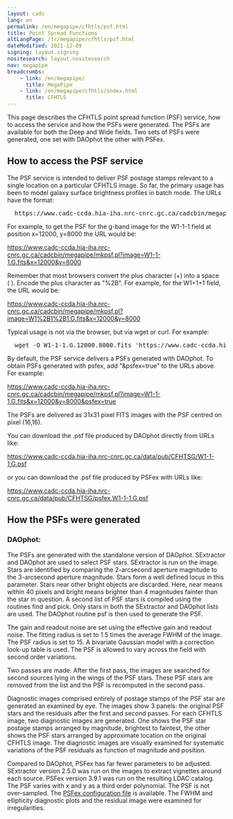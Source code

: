 ```yaml
---
layout: cadc
lang: en
permalink: /en/megapipe/cfhtls/psf.html
title: Point Spread Functions
altLangPage: /fr/megapipe/cfhtls/psf.html
dateModified: 2021-12-09
signing: layout.signing
nositesearch: layout.nositesearch
nav: megapipe
breadcrumbs:
    - link: /en/megapipe/
      title: MegaPipe
    - link: /en/megapipe/cfhtls/index.html
      title: CFHTLS
---
```

<p>
    This page describes the CFHTLS point spread function (PSF)
    service, how to access the service and how the PSFs were
    generated. The PSFs are available for both the Deep and Wide
    fields. Two sets of PSFs were generated, one set with DAOphot the
    other with PSFex.
</p>
<h2>How to access the PSF service</h2>
<p>
    The PSF service is intended to deliver PSF postage stamps relevant to
    a single location on a particular CFHTLS image. So far, the primary usage
    has been to model galaxy surface brightness profiles in batch
    mode. The URLs have the format:
</p>
<pre>
  https://www.cadc-ccda.hia-iha.nrc-cnrc.gc.ca/cadcbin/megapipe/mkpsf.pl?image=[image.fits]&amp;x=[x-pixel]&amp;y=[y-pixel]
</pre>
<p>
    For example, to get the PSF for the g-band image for the W1-1-1
    field at position x=12000, y=8000 the URL would be:
</p>
<p>
  <a href="https://www.cadc-ccda.hia-iha.nrc-cnrc.gc.ca/cadcbin/megapipe/mkpsf.pl?image=W1-1-1.G.fits&amp;x=12000&amp;y=8000">https://www.cadc-ccda.hia-iha.nrc-cnrc.gc.ca/cadcbin/megapipe/mkpsf.pl?image=W1-1-1.G.fits&amp;x=12000&amp;y=8000</a>
</p>
<p>
    Remember that most browsers convert the plus character (+) into a
    space (&nbsp;).  Encode the plus character as "%2B". For example,
    for the W1+1+1 field, the URL would be:
</p>
<p>
  <a href="https://www.cadc-ccda.hia-iha.nrc-cnrc.gc.ca/cadcbin/megapipe/mkpsf.pl?image=W1%2B1%2B1.G.fits&amp;x=12000&amp;y=8000">https://www.cadc-ccda.hia-iha.nrc-cnrc.gc.ca/cadcbin/megapipe/mkpsf.pl?image=W1%2B1%2B1.G.fits&amp;x=12000&amp;y=8000</a>
</p>
<p>
    Typical usage is not via the browser, but via wget or curl. For example:
</p>
<pre>
  wget -O W1-1-1.G.12000.8000.fits 'https://www.cadc-ccda.hia-iha.nrc-cnrc.gc.ca/cadcbin/megapipe/mkpsf.pl?image=W1-1-1.G.fitss&amp;x=12000&amp;y=8000'
</pre>
<p>
    By default, the PSF service delivers a PSFs generated with
    DAOphot. To obtain PSFs generated with psfex, add "&amp;psfex=true" to
    the URLs above. For example:
</p>
<p>
  <a href="https://www.cadc-ccda.hia-iha.nrc-cnrc.gc.ca/cadcbin/megapipe/mkpsf.pl?image=W1-1-1.G.fits&amp;x=12000&amp;y=8000&amp;psfex=true">https://www.cadc-ccda.hia-iha.nrc-cnrc.gc.ca/cadcbin/megapipe/mkpsf.pl?image=W1-1-1.G.fits&amp;x=12000&amp;y=8000&amp;psfex=true</a>
</p>
<p>
    The PSFs are delivered as 31x31 pixel FITS images with the PSF
    centred on pixel (16,16).
</p>
<p>
    You can download the .psf file produced by DAOphot directly from URLs like:
</p>
<p>
  <a href="https://www.cadc-ccda.hia-iha.nrc-cnrc.gc.ca/data/pub/CFHTSG/W1-1-1.G.psf">https://www.cadc-ccda.hia-iha.nrc-cnrc.gc.ca/data/pub/CFHTSG/W1-1-1.G.psf</a>
</p>
<p>
    or you can download the .psf file produced by PSFex with URLs like:
</p>
<p>
  <a href="https://www.cadc-ccda.hia-iha.nrc-cnrc.gc.ca/data/pub/CFHTSG/psfex.W1-1-1.G.psf">https://www.cadc-ccda.hia-iha.nrc-cnrc.gc.ca/data/pub/CFHTSG/psfex.W1-1-1.G.psf</a>
</p>
<h2>How the PSFs were generated</h2>
<h3>DAOphot:</h3>
<p>
    The PSFs are generated with the standalone version of
    DAOphot. SExtractor and DAOphot are used to select PSF
    stars. SExtractor is run on the image. Stars are identified by
    comparing the 2-arcsecond aperture magnitude to the 3-arcsecond
    aperture magnitude.  Stars form a well defined locus in this
    parameter. Stars near other bright objects are discarded. Here, near
    means within 40 pixels and bright means brighter than 4 magnitudes
    fainter than the star in question. A second list of PSF stars is
    compiled using the routines find and pick. Only stars in both the
    SExtractor and DAOphot lists are used.  The DAOphot routine psf is
    then used to generate the PSF.
</p>
<p>
    The gain and readout noise are set using the effective gain and
    readout noise. The fitting radius is set to 1.5 times the average
    FWHM of the image.  The PSF radius is set to 15. A bivariate
    Gaussian model with a correction look-up table is used. The PSF is
    allowed to vary across the field with second order variations.
</p>
<p>
    Two passes are made. After the first pass, the images are searched
    for second sources lying in the wings of the PSF stars. These PSF
    stars are removed from the list and the PSF is recomputed in the
    second pass.
</p>
<p>
    Diagnostic images comprised entirely of postage stamps of the PSF
    star are generated an examined by eye. The images show 3 panels:
    the original PSF stars and the residuals after the first and
    second passes. For each CFHTLS image, two diagnostic images are
    generated. One shows the PSF star postage stamps arranged by
    magnitude, brightest to faintest, the other shows the PSF stars
    arranged by approximate location on the original CFHTLS image. The
    diagnostic images are visually examined for systematic variations
    of the PSF residuals as function of magnitude and position.
</p>
<p>
    Compared to DAOphot, PSFex has far fewer parameters to be
    adjusted. SExtractor version 2.5.0 was run on the images to extract
    vignettes around each source. PSFex version 3.9.1 was run on the
    resulting LDAC catalog. The PSF varies with x and y as a third
    order polynomial. The PSF is not over-sampled. The <a href="/static/files/megapipe/cfhtls_psf.psfc">PSFex configuration file</a> is available. The FWHM and ellipticity
    diagnostic plots and the residual image were examined for
    irregularities.
</p>
